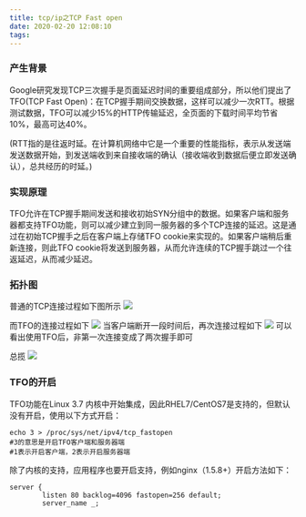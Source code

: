 ```yaml
---
title: tcp/ip之TCP Fast open
date: 2020-02-20 12:08:10
tags:
---
```


### 产生背景
Google研究发现TCP三次握手是页面延迟时间的重要组成部分，所以他们提出了TFO(TCP Fast Open)：在TCP握手期间交换数据，这样可以减少一次RTT。根据测试数据，TFO可以减少15%的HTTP传输延迟，全页面的下载时间平均节省10%，最高可达40%。

(RTT指的是往返时延。在计算机网络中它是一个重要的性能指标，表示从发送端发送数据开始，到发送端收到来自接收端的确认（接收端收到数据后便立即发送确认），总共经历的时延。)

### 实现原理
TFO允许在TCP握手期间发送和接收初始SYN分组中的数据。如果客户端和服务器都支持TFO功能，则可以减少建立到同一服务器的多个TCP连接的延迟。这是通过在初始TCP握手之后在客户端上存储TFO cookie来实现的。如果客户端稍后重新连接，则此TFO cookie将发送到服务器，从而允许连续的TCP握手跳过一个往返延迟，从而减少延迟。



### 拓扑图
普通的TCP连接过程如下图所示 
![](https://tva1.sinaimg.cn/large/0082zybpgy1gc2s4f800fj30go08zwem.jpg)



而TFO的连接过程如下 
![](https://tva1.sinaimg.cn/large/0082zybpgy1gc2s5lu0yij30go099dg0.jpg)
当客户端断开一段时间后，再次连接过程如下
![](https://tva1.sinaimg.cn/large/0082zybpgy1gc2s5whhzuj30go0ac3yr.jpg)
可以看出使用TFO后，非第一次连接变成了两次握手即可

总揽
![](https://tva1.sinaimg.cn/large/0082zybpgy1gc2pyjnhaoj30ry0nedis.jpg)

### TFO的开启

TFO功能在Linux 3.7 内核中开始集成，因此RHEL7/CentOS7是支持的，但默认没有开启，使用以下方式开启：
```
echo 3 > /proc/sys/net/ipv4/tcp_fastopen
#3的意思是开启TFO客户端和服务器端
#1表示开启客户端，2表示开启服务器端
```
除了内核的支持，应用程序也要开启支持，例如nginx（1.5.8+）开启方法如下：
```
server {
        listen 80 backlog=4096 fastopen=256 default;
        server_name _;
```